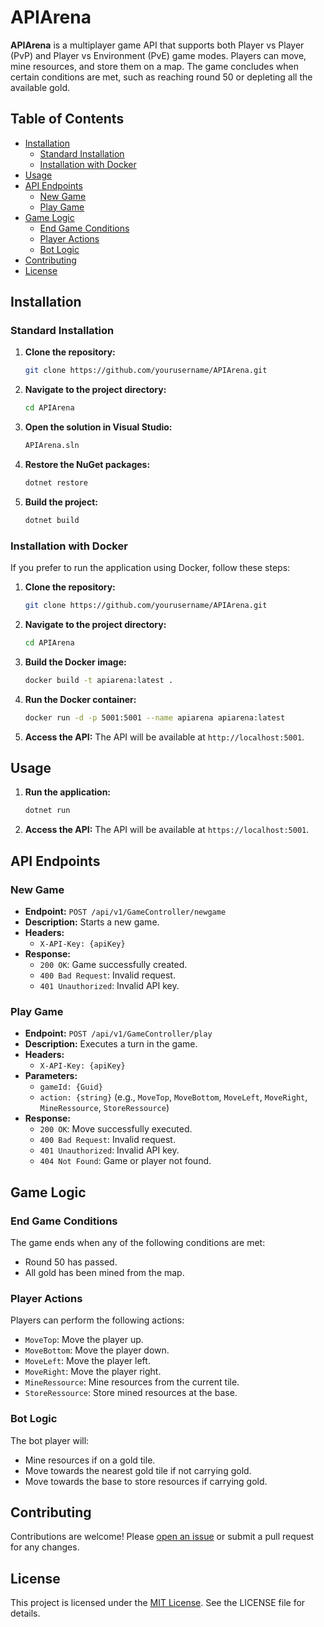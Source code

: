 # **APIArena**

**APIArena** is a multiplayer game API that supports both Player vs Player (PvP) and Player vs Environment (PvE) game modes. Players can move, mine resources, and store them on a map. The game concludes when certain conditions are met, such as reaching round 50 or depleting all the available gold.

## **Table of Contents**
- [Installation](#installation)
  - [Standard Installation](#standard-installation)
  - [Installation with Docker](#installation-with-docker)
- [Usage](#usage)
- [API Endpoints](#api-endpoints)
  - [New Game](#new-game)
  - [Play Game](#play-game)
- [Game Logic](#game-logic)
  - [End Game Conditions](#end-game-conditions)
  - [Player Actions](#player-actions)
  - [Bot Logic](#bot-logic)
- [Contributing](#contributing)
- [License](#license)

## **Installation**

### **Standard Installation**

1. **Clone the repository:**
   ```sh
   git clone https://github.com/yourusername/APIArena.git
   ```

2. **Navigate to the project directory:**
   ```sh
   cd APIArena
   ```

3. **Open the solution in Visual Studio:**
   ```sh
   APIArena.sln
   ```

4. **Restore the NuGet packages:**
   ```sh
   dotnet restore
   ```

5. **Build the project:**
   ```sh
   dotnet build
   ```

### **Installation with Docker**

If you prefer to run the application using Docker, follow these steps:

1. **Clone the repository:**
   ```sh
   git clone https://github.com/yourusername/APIArena.git
   ```

2. **Navigate to the project directory:**
   ```sh
   cd APIArena
   ```

3. **Build the Docker image:**
   ```sh
   docker build -t apiarena:latest .
   ```

4. **Run the Docker container:**
   ```sh
   docker run -d -p 5001:5001 --name apiarena apiarena:latest
   ```

5. **Access the API:**
   The API will be available at `http://localhost:5001`.

## **Usage**

1. **Run the application:**
   ```sh
   dotnet run
   ```

2. **Access the API:**
   The API will be available at `https://localhost:5001`.

## **API Endpoints**

### **New Game**

- **Endpoint:** `POST /api/v1/GameController/newgame`
- **Description:** Starts a new game.
- **Headers:**
  - `X-API-Key: {apiKey}`
- **Response:**
  - `200 OK`: Game successfully created.
  - `400 Bad Request`: Invalid request.
  - `401 Unauthorized`: Invalid API key.

### **Play Game**

- **Endpoint:** `POST /api/v1/GameController/play`
- **Description:** Executes a turn in the game.
- **Headers:**
  - `X-API-Key: {apiKey}`
- **Parameters:**
  - `gameId: {Guid}`
  - `action: {string}` (e.g., `MoveTop`, `MoveBottom`, `MoveLeft`, `MoveRight`, `MineRessource`, `StoreRessource`)
- **Response:**
  - `200 OK`: Move successfully executed.
  - `400 Bad Request`: Invalid request.
  - `401 Unauthorized`: Invalid API key.
  - `404 Not Found`: Game or player not found.

## **Game Logic**

### **End Game Conditions**

The game ends when any of the following conditions are met:

- Round 50 has passed.
- All gold has been mined from the map.

### **Player Actions**

Players can perform the following actions:

- `MoveTop`: Move the player up.
- `MoveBottom`: Move the player down.
- `MoveLeft`: Move the player left.
- `MoveRight`: Move the player right.
- `MineRessource`: Mine resources from the current tile.
- `StoreRessource`: Store mined resources at the base.

### **Bot Logic**

The bot player will:

- Mine resources if on a gold tile.
- Move towards the nearest gold tile if not carrying gold.
- Move towards the base to store resources if carrying gold.

## **Contributing**

Contributions are welcome! Please [open an issue](https://github.com/yourusername/APIArena/issues) or submit a pull request for any changes.

## **License**

This project is licensed under the [MIT License](LICENSE). See the LICENSE file for details.